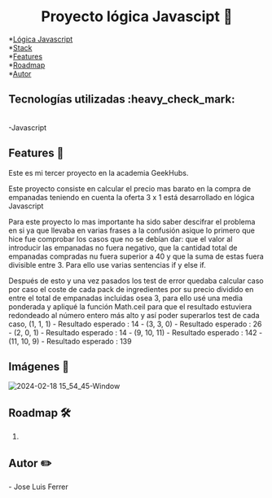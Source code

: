 <h1 align="center"> Proyecto lógica Javascipt 🥟 </h1>


*[Lógica Javascript](#Título-e-imagen-de-portada)<br>
*[Stack](#Stack)<br>
*[Features](#Features)<br>
*[Roadmap](#Roadmap)<br>
*[Autor](#Autor)



<h2>Tecnologías utilizadas :heavy_check_mark:</h2><br>
-Javascript


<h2>Features 👀</h2>
<p>Este es mi tercer proyecto en la academia GeekHubs.</p>
<p>Este proyecto consiste en calcular el precio mas barato en la compra de empanadas teniendo en cuenta la oferta 3 x 1 está desarrollado en lógica Javascript</p>
<p>Para este proyecto lo mas importante ha sido saber descifrar el problema en si ya que llevaba en varias frases a la confusión asique lo primero que hice fue comprobar los casos que no se debían dar: que el valor al introducir las empanadas no fuera negativo, que la cantidad total de empanadas compradas nu fuera superior a 40 y que la suma de estas fuera divisible entre 3. Para ello use varias sentencias if y else if.</p>
<p>Después de esto y una vez pasados los test de error quedaba calcular caso por caso  el coste de cada pack de ingredientes por su precio dividido en entre el total de empanadas incluidas osea 3, para ello usé una media ponderada y apliqué la función Math.ceil para que el resultado estuviera redondeado al número entero más alto y así poder superarlos test de cada caso, (1, 1, 1) - Resultado esperado : 14 - (3, 3, 0) - Resultado esperado : 26 - (2, 0, 1) - Resultado esperado : 14 - (9, 10, 11) - Resultado esperado : 142 - (11, 10, 9) - Resultado esperado : 139 </p>


<h2>Imágenes 🎨</h2>

![2024-02-18 15_54_45-Window](https://github.com/jluisferrer/Proyecto-3/assets/157707370/81e2aefc-24ec-4791-9434-65aa65634ac3)



<h2>Roadmap 🛠️</h2>

1. 
<h2>Autor ✏️</h2>
- Jose Luis Ferrer
